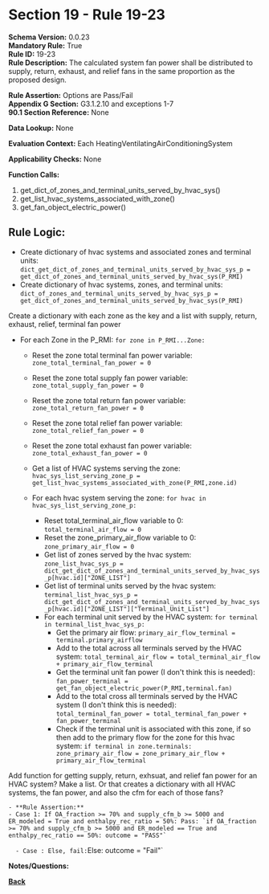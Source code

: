 # Section 19 - Rule 19-23           
**Schema Version:** 0.0.23    
**Mandatory Rule:** True    
**Rule ID:** 19-23         
**Rule Description:** The calculated system fan power shall be distributed to supply, return, exhaust, and relief fans in the same proportion as the proposed design.   

**Rule Assertion:** Options are Pass/Fail    
**Appendix G Section:** G3.1.2.10 and exceptions 1-7        
**90.1 Section Reference:** None  

**Data Lookup:** None  

**Evaluation Context:** Each HeatingVentilatingAirConditioningSystem  

**Applicability Checks:** None   

**Function Calls:**  
1. get_dict_of_zones_and_terminal_units_served_by_hvac_sys()   
2. get_list_hvac_systems_associated_with_zone()   
3. get_fan_object_electric_power()  


## Rule Logic:                 
- Create dictionary of hvac systems and associated zones and terminal units: `dict_get_dict_of_zones_and_terminal_units_served_by_hvac_sys_p = get_dict_of_zones_and_terminal_units_served_by_hvac_sys(P_RMI)`
- Create dictionary of hvac systems, zones, and terminal units: `dict_of_zones_and_terminal_units_served_by_hvac_sys_p = get_dict_of_zones_and_terminal_units_served_by_hvac_sys(P_RMI)`  

Create a dictionary with each zone as the key and a list with supply, return, exhaust, relief, terminal fan power 
- For each Zone in the P_RMI: `for zone in P_RMI...Zone:`  
    - Reset the zone total terminal fan power variable: `zone_total_terminal_fan_power = 0`  
    - Reset the zone total supply fan power variable: `zone_total_supply_fan_power = 0`
    - Reset the zone total return fan power variable: `zone_total_return_fan_power = 0`
    - Reset the zone total relief fan power variable: `zone_total_relief_fan_power = 0`
    - Reset the zone total exhaust fan power variable: `zone_total_exhaust_fan_power = 0`

    - Get a list of HVAC systems serving the zone: `hvac_sys_list_serving_zone_p =  get_list_hvac_systems_associated_with_zone(P_RMI,zone.id)`  
    - For each hvac system serving the zone: `for hvac in hvac_sys_list_serving_zone_p:`  
      - Reset total_terminal_air_flow variable to 0: `total_terminal_air_flow = 0`  
      - Reset the zone_primary_air_flow variable to 0: `zone_primary_air_flow = 0`  
      - Get list of zones served by the hvac system: `zone_list_hvac_sys_p = dict_get_dict_of_zones_and_terminal_units_served_by_hvac_sys_p[hvac.id]["ZONE_LIST"]`  
      - Get list of terminal units served by the hvac system: `terminal_list_hvac_sys_p = dict_get_dict_of_zones_and_terminal_units_served_by_hvac_sys_p[hvac.id]["ZONE_LIST"]["Terminal_Unit_List"]`  
      - For each terminal unit served by the HVAC system: `for terminal in terminal_list_hvac_sys_p:`  
        - Get the primary air flow: `primary_air_flow_terminal = terminal.primary_airflow`  
        - Add to the total across all terminals served by the HVAC system: `total_terminal_air_flow = total_terminal_air_flow + primary_air_flow_terminal`  
        - Get the terminal unit fan power (I don't think this is needed): `fan_power_terminal = get_fan_object_electric_power(P_RMI,terminal.fan)`  
        - Add to the total cross all terminals served by the HVAC system (I don't think this is needed): `total_terminal_fan_power = total_terminal_fan_power + fan_power_terminal`  
        - Check if the terminal unit is associated with this zone, if so then add to the primary flow for the zone for this hvac system: `if terminal in zone.terminals: zone_primary_air_flow = zone_primary_air_flow + primary_air_flow_terminal`  


Add function for getting supply, return, exhsuat, and relief fan power for an HVAC system? Make a list. Or that creates a dictionary with all HVAC systems, the fan power, and also the cfm for each of those fans?
            
    - **Rule Assertion:** 
    - Case 1: If OA_fraction >= 70% and supply_cfm_b >= 5000 and ER_modeled = True and enthalpy_rec_ratio = 50%: Pass: `if OA_fraction >= 70% and supply_cfm_b >= 5000 and ER_modeled == True and enthalpy_rec_ratio == 50%: outcome = "PASS"`  
  `  
    - Case : Else, fail: `Else: outcome = "Fail"`  

**Notes/Questions:**  


**[Back](_toc.md)**